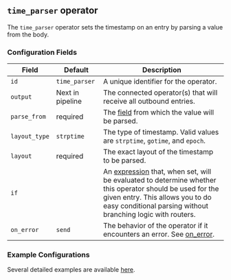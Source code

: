 ## `time_parser` operator

The `time_parser` operator sets the timestamp on an entry by parsing a value from the body.

### Configuration Fields

| Field         | Default          | Description |
| ---           | ---              | ---         |
| `id`          | `time_parser`    | A unique identifier for the operator. |
| `output`      | Next in pipeline | The connected operator(s) that will receive all outbound entries. |
| `parse_from`  | required         | The [field](/docs/types/field.md) from which the value will be parsed. |
| `layout_type` | `strptime`       | The type of timestamp. Valid values are `strptime`, `gotime`, and `epoch`. |
| `layout`      | required         | The exact layout of the timestamp to be parsed. |
| `if`          |                  | An [expression](/docs/types/expression.md) that, when set, will be evaluated to determine whether this operator should be used for the given entry. This allows you to do easy conditional parsing without branching logic with routers. |
| `on_error`    | `send`           | The behavior of the operator if it encounters an error. See [on_error](/docs/types/on_error.md). |


### Example Configurations

Several detailed examples are available [here](/docs/types/timestamp.md).
